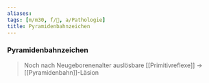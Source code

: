 ```yaml
---
aliases: 
tags: [m/m30, f/🧠, a/Pathologie]
title: Pyramidenbahnzeichen
---
```

### Pyramidenbahnzeichen
> Noch nach Neugeborenenalter auslösbare [[Primitivreflexe]] → [[Pyramidenbahn]]-Läsion